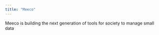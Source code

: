 ```yaml
---
title: "Meeco"
---
```


Meeco is building the next generation of tools for society to manage small data

